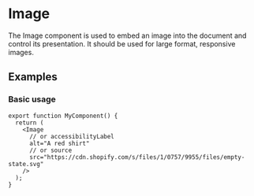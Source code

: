 # Image

The Image component is used to embed an image into the document and control its presentation. It should be used for large format, responsive images.

## Examples

### Basic usage

```tsx
export function MyComponent() {
  return (
    <Image
      // or accessibilityLabel
      alt="A red shirt"
      // or source
      src="https://cdn.shopify.com/s/files/1/0757/9955/files/empty-state.svg"
    />
  );
}
```

